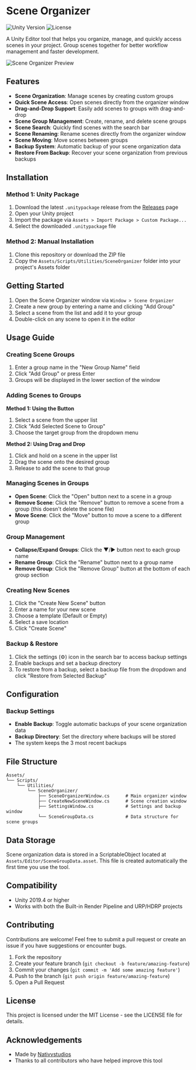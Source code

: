 # Scene Organizer

![Unity Version](https://img.shields.io/badge/Unity-2019.4%2B-blue)
![License](https://img.shields.io/badge/License-MIT-green)

A Unity Editor tool that helps you organize, manage, and quickly access scenes in your project. Group scenes together for better workflow management and faster development.

![Scene Organizer Preview](https://via.placeholder.com/800x450.png?text=Scene+Organizer+Screenshot)

## Features

- **Scene Organization**: Manage scenes by creating custom groups
- **Quick Scene Access**: Open scenes directly from the organizer window
- **Drag-and-Drop Support**: Easily add scenes to groups with drag-and-drop
- **Scene Group Management**: Create, rename, and delete scene groups
- **Scene Search**: Quickly find scenes with the search bar
- **Scene Renaming**: Rename scenes directly from the organizer window
- **Scene Moving**: Move scenes between groups
- **Backup System**: Automatic backup of your scene organization data
- **Restore From Backup**: Recover your scene organization from previous backups

## Installation

### Method 1: Unity Package

1. Download the latest `.unitypackage` release from the [Releases](https://github.com/yourusername/scene-organizer/releases) page
2. Open your Unity project
3. Import the package via `Assets > Import Package > Custom Package...`
4. Select the downloaded `.unitypackage` file

### Method 2: Manual Installation

1. Clone this repository or download the ZIP file
2. Copy the `Assets/Scripts/Utilities/SceneOrganizer` folder into your project's Assets folder

## Getting Started

1. Open the Scene Organizer window via `Window > Scene Organizer`
2. Create a new group by entering a name and clicking "Add Group"
3. Select a scene from the list and add it to your group
4. Double-click on any scene to open it in the editor

## Usage Guide

### Creating Scene Groups

1. Enter a group name in the "New Group Name" field
2. Click "Add Group" or press Enter
3. Groups will be displayed in the lower section of the window

### Adding Scenes to Groups

**Method 1: Using the Button**
1. Select a scene from the upper list
2. Click "Add Selected Scene to Group"
3. Choose the target group from the dropdown menu

**Method 2: Using Drag and Drop**
1. Click and hold on a scene in the upper list
2. Drag the scene onto the desired group
3. Release to add the scene to that group

### Managing Scenes in Groups

- **Open Scene**: Click the "Open" button next to a scene in a group
- **Remove Scene**: Click the "Remove" button to remove a scene from a group (this doesn't delete the scene file)
- **Move Scene**: Click the "Move" button to move a scene to a different group

### Group Management

- **Collapse/Expand Groups**: Click the ▼/► button next to each group name
- **Rename Group**: Click the "Rename" button next to a group name
- **Remove Group**: Click the "Remove Group" button at the bottom of each group section

### Creating New Scenes

1. Click the "Create New Scene" button
2. Enter a name for your new scene
3. Choose a template (Default or Empty)
4. Select a save location
5. Click "Create Scene"

### Backup & Restore

1. Click the settings (⚙️) icon in the search bar to access backup settings
2. Enable backups and set a backup directory
3. To restore from a backup, select a backup file from the dropdown and click "Restore from Selected Backup"

## Configuration

### Backup Settings

- **Enable Backup**: Toggle automatic backups of your scene organization data
- **Backup Directory**: Set the directory where backups will be stored
- The system keeps the 3 most recent backups

## File Structure

```
Assets/
└── Scripts/
    └── Utilities/
        └── SceneOrganizer/
            ├── SceneOrganizerWindow.cs      # Main organizer window
            ├── CreateNewSceneWindow.cs      # Scene creation window
            ├── SettingsWindow.cs            # Settings and backup window
            └── SceneGroupData.cs            # Data structure for scene groups
```

## Data Storage

Scene organization data is stored in a ScriptableObject located at `Assets/Editor/SceneGroupData.asset`. This file is created automatically the first time you use the tool.

## Compatibility

- Unity 2019.4 or higher
- Works with both the Built-in Render Pipeline and URP/HDRP projects

## Contributing

Contributions are welcome! Feel free to submit a pull request or create an issue if you have suggestions or encounter bugs.

1. Fork the repository
2. Create your feature branch (`git checkout -b feature/amazing-feature`)
3. Commit your changes (`git commit -m 'Add some amazing feature'`)
4. Push to the branch (`git push origin feature/amazing-feature`)
5. Open a Pull Request

## License

This project is licensed under the MIT License - see the LICENSE file for details.

## Acknowledgements

- Made by [Nativvstudios](https://github.com/nativvstudios)
- Thanks to all contributors who have helped improve this tool